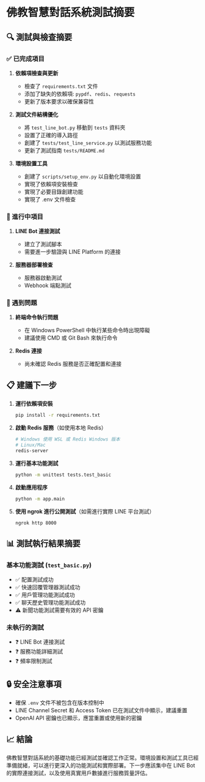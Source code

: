 # 佛教智慧對話系統測試摘要

## 🔍 測試與檢查摘要

### ✅ 已完成項目

1. **依賴項檢查與更新**
   - 檢查了 `requirements.txt` 文件
   - 添加了缺失的依賴項: `pypdf`、`redis`、`requests`
   - 更新了版本要求以確保兼容性

2. **測試文件結構優化**
   - 將 `test_line_bot.py` 移動到 `tests` 資料夾
   - 設置了正確的導入路徑
   - 創建了 `tests/test_line_service.py` 以測試服務功能
   - 更新了測試指南 `tests/README.md`

3. **環境設置工具**
   - 創建了 `scripts/setup_env.py` 以自動化環境設置
   - 實現了依賴項安裝檢查
   - 實現了必要目錄創建功能
   - 實現了 .env 文件檢查

### 🔄 進行中項目

1. **LINE Bot 連接測試**
   - 建立了測試腳本
   - 需要進一步驗證與 LINE Platform 的連接

2. **服務器部署檢查**
   - 服務器啟動測試
   - Webhook 端點測試

### 🚫 遇到問題

1. **終端命令執行問題**
   - 在 Windows PowerShell 中執行某些命令時出現障礙
   - 建議使用 CMD 或 Git Bash 來執行命令

2. **Redis 連接**
   - 尚未確認 Redis 服務是否正確配置和連接

## 📋 建議下一步

1. **運行依賴項安裝**
   ```bash
   pip install -r requirements.txt
   ```

2. **啟動 Redis 服務**（如使用本地 Redis）
   ```bash
   # Windows 使用 WSL 或 Redis Windows 版本
   # Linux/Mac
   redis-server
   ```

3. **運行基本功能測試**
   ```bash
   python -m unittest tests.test_basic
   ```

4. **啟動應用程序**
   ```bash
   python -m app.main
   ```

5. **使用 ngrok 進行公開測試**（如需進行實際 LINE 平台測試）
   ```bash
   ngrok http 8000
   ```

## 📊 測試執行結果摘要

### 基本功能測試 (`test_basic.py`)

- ✅ 配置測試成功
- ✅ 快速回覆管理器測試成功
- ✅ 用戶管理功能測試成功
- ✅ 聊天歷史管理功能測試成功
- ⚠️ 新聞功能測試需要有效的 API 密鑰

### 未執行的測試

- ❓ LINE Bot 連接測試
- ❓ 服務功能詳細測試
- ❓ 頻率限制測試

## 🔒 安全注意事項

- 確保 `.env` 文件不被包含在版本控制中
- LINE Channel Secret 和 Access Token 已在測試文件中顯示，建議重置
- OpenAI API 密鑰也已顯示，應當重置或使用新的密鑰

## 📈 結論

佛教智慧對話系統的基礎功能已經測試並確認工作正常。環境設置和測試工具已經準備就緒，可以進行更深入的功能測試和實際部署。下一步應該集中在 LINE Bot 的實際連接測試，以及使用真實用戶數據進行服務質量評估。 